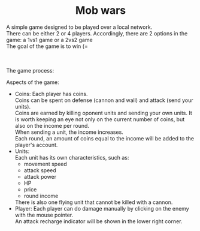 <h1 align="center"> Mob wars </h1>
A simple game designed to be played over a local network.<br>
There can be either 2 or 4 players. Accordingly, there are 2 options in the game: a 1vs1 game or a 2vs2 game<br>
The goal of the game is to win (=<br>
<br>
<br>

The game process:

Aspects of the game:<br>
<ul>

<li>
Coins:
Each player has coins.<br>Coins can be spent on defense (cannon and wall) and attack (send your units).<br>
Coins are earned by killing oponent units and sending your own units.
It is worth keeping an eye not only on the current number of coins, but also on the income per round.<br>
When sending a unit, the income increases.<br>
Each round, an amount of coins equal to the income will be added to the player's account.
</li>

<li>
Units:<br>
Each unit has its own characteristics, such as:<br>
<ul>
<li>movement speed</li>
<li>attack speed
<li>attack power</li>
<li>HP</li>
<li>price</li>
<li>round income</li>
</ul>
There is also one flying unit that cannot be killed with a cannon.
</li>

<li>
Player:
Each player can do damage manually by clicking on the enemy with the mouse pointer.
<br>An attack recharge indicator will be shown in the lower right corner.
</ul>
